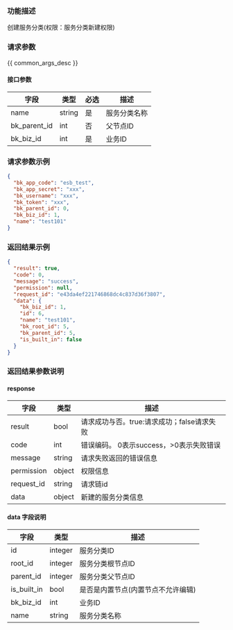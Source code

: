### 功能描述

创建服务分类(权限：服务分类新建权限)

### 请求参数

{{ common_args_desc }}

#### 接口参数

| 字段           | 类型     | 必选	 | 描述     |
|--------------|--------|-----|--------|
| name         | string | 是   | 服务分类名称 |
| bk_parent_id | int    | 否   | 父节点ID  |
| bk_biz_id    | int    | 是   | 业务ID   |

### 请求参数示例

```json
{
  "bk_app_code": "esb_test",
  "bk_app_secret": "xxx",
  "bk_username": "xxx",
  "bk_token": "xxx",
  "bk_parent_id": 0,
  "bk_biz_id": 1,
  "name": "test101"
}
```

### 返回结果示例

```json
{
  "result": true,
  "code": 0,
  "message": "success",
  "permission": null,
  "request_id": "e43da4ef221746868dc4c837d36f3807",
  "data": {
    "bk_biz_id": 1,
    "id": 6,
    "name": "test101",
    "bk_root_id": 5,
    "bk_parent_id": 5,
    "is_built_in": false
  }
}
```

### 返回结果参数说明

#### response

| 字段         | 类型     | 描述                         |
|------------|--------|----------------------------|
| result     | bool   | 请求成功与否。true:请求成功；false请求失败 |
| code       | int    | 错误编码。 0表示success，>0表示失败错误  |
| message    | string | 请求失败返回的错误信息                |
| permission | object | 权限信息                       |
| request_id | string | 请求链id                      |
| data       | object | 新建的服务分类信息                  |

#### data 字段说明

| 字段                  | 类型      | 描述                 |
|---------------------|---------|--------------------|
| id                  | integer | 服务分类ID             |
| root_id             | integer | 服务分类根节点ID          |
| parent_id           | integer | 服务分类父节点ID          |
| is_built_in         | bool    | 是否是内置节点(内置节点不允许编辑) |
| bk_biz_id           | int     | 业务ID               |
| name                | string  | 服务分类名称             |
